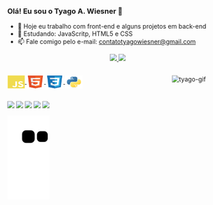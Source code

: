 ### Olá! Eu sou o Tyago A. Wiesner 👋


- 🔭 Hoje eu trabalho com front-end e alguns projetos em back-end
- 🌱 Estudando: JavaScritp, HTML5 e CSS
- 📫 Fale comigo pelo e-mail: contatotyagowiesner@gmail.com


<div align="center">
  <a href="https://github.com/tyagoaw">
  <img height="180em" src="https://github-readme-stats.vercel.app/api?username=tyagoaw&show_icons=true&theme=onedark&include_all_commits=true&count_private=true"/>
  <img height="180em" src="https://github-readme-stats.vercel.app/api/top-langs/?username=tyagoaw&layout=compact&langs_count=7&theme=onedark"/>
</div>

##

<div>
  <img align="center" alt="Tyago-Js" height="30" width="40" src="https://raw.githubusercontent.com/devicons/devicon/master/icons/javascript/javascript-plain.svg">
  <img align="center" alt="Tyago-HTML" height="30" width="40" src="https://raw.githubusercontent.com/devicons/devicon/master/icons/html5/html5-original.svg">
  <img align="center" alt="Tyago-CSS" height="30" width="40" src="https://raw.githubusercontent.com/devicons/devicon/master/icons/css3/css3-original.svg">
  <img align="center" alt="Tyago-Python" height="30" width="40" src="https://raw.githubusercontent.com/devicons/devicon/master/icons/python/python-original.svg">
  <img align="right" alt ="tyago-gif" height="128" width="128" src="https://media.discordapp.net/attachments/328665226637475844/915072647610630174/foto_3.jpeg?width=251&height=313"></img>
</div>
  
  ##
 
<div> 
  <a href="https://www.youtube.com/channel/UCvT3TdA0kwLiBsXzVt3T8xA" target="_blank"><img src="https://img.shields.io/badge/YouTube-FF0000?style=for-the-badge&logo=youtube&logoColor=white" target="_blank"></a>
  <a href="https://discord.gg/4XaVRQmJV4" target="_blank"><img src="https://img.shields.io/badge/Discord-7289DA?style=for-the-badge&logo=discord&logoColor=white" target="_blank"></a> 
  <a href = "mailto:contatotyagowiesner@gmail.com"><img src="https://img.shields.io/badge/-Gmail-%23333?style=for-the-badge&logo=gmail&logoColor=white" target="_blank"></a>
  <a href="https://www.linkedin.com/in/tyago-a-wiesner-45ab511bb/" target="_blank"><img src="https://img.shields.io/badge/-LinkedIn-%230077B5?style=for-the-badge&logo=linkedin&logoColor=white" target="_blank"></a> 
  <a href="https://www.instagram.com/_tyago.wsr/" target="_blank"><img src="https://img.shields.io/badge/-Instagram-%23E4405F?style=for-the-badge&logo=instagram&logoColor=white" target="_blank"></a></div>
</div>

![Snake animation](https://github.com/tyagoaw/tyagoaw/blob/output/github-contribution-grid-snake.svg)

